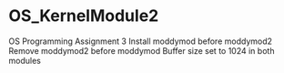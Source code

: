 # OS_KernelModule2
OS Programming Assignment 3
Install moddymod before moddymod2
Remove moddymod2 before moddymod
Buffer size set to 1024 in both modules
